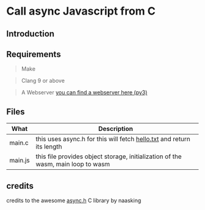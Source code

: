 # Call async Javascript from C

## Introduction 

## Requirements

> Make

> Clang 9 or above

> A Webserver [you can find a webserver here (py3)](../server4.py)

## Files

What|Description
--------|-----------
main.c | this uses async.h for this will fetch [hello.txt](hello.txt) and return its length
main.js | this file provides object storage, initialization of the wasm, main loop to wasm

## credits

credits to the awesome [async.h](https://github.com/naasking/async.h) C library by naasking